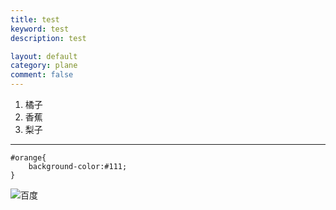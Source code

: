 ```yaml
---
title: test
keyword: test
description: test

layout: default
category: plane
comment: false
---
```

1. 橘子
2. 香蕉
3. 梨子

-----------------------------------------

    #orange{
        background-color:#111;
    }
![百度](https://ss0.bdstatic.com/5aV1bjqh_Q23odCf/static/superman/img/logo/bd_logo1_31bdc765.png)